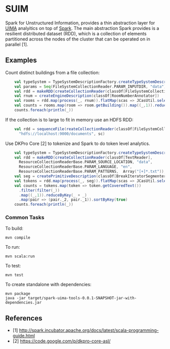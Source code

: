 # SUIM

Spark for Unstructured Information, provides a thin abstraction layer for [UIMA](http://uima.apache.org/) analyitics 
on top of [Spark](http://spark.incubator.apache.org/). 
The main abstraction Spark provides is a resilient distributed dataset (RDD), which is a collection 
of elements partitioned across the nodes of the cluster that can be operated on in parallel [1].


## Examples
Count distinct buildings from a file collection:


```scala
    val typeSystem = TypeSystemDescriptionFactory.createTypeSystemDescription()
    val params = Seq(FileSystemCollectionReader.PARAM_INPUTDIR, "data")
    val rdd = makeRDD(createCollectionReader(classOf[FileSystemCollectionReader], params: _*), sc)
    val rnum = createEngineDescription(classOf[RoomNumberAnnotator])
    val rooms = rdd.map(process(_, rnum)).flatMap(scas => JCasUtil.select(scas.jcas, classOf[RoomNumber]))
    val counts = rooms.map(room => room.getBuilding()).map((_,1)).reduceByKey(_ + _)
    counts.foreach(println(_))
```

If the collection is to large to fit in memory use an HDFS RDD:

```scala
    val rdd = sequenceFile(reateCollectionReader(classOf[FileSystemCollectionReader], params: _*),
      "hdfs://localhost:9000/documents", sc)
```

Use DKPro Core [2] to tokenize and Spark to do token level analytics.

```scala
    val typeSystem = TypeSystemDescriptionFactory.createTypeSystemDescription()
    val rdd = makeRDD(createCollectionReader(classOf[TextReader],
      ResourceCollectionReaderBase.PARAM_SOURCE_LOCATION, "data",
      ResourceCollectionReaderBase.PARAM_LANGUAGE, "en",
      ResourceCollectionReaderBase.PARAM_PATTERNS,  Array("[+]*.txt")), sc)
    val seg = createPrimitiveDescription(classOf[BreakIteratorSegmenter])
    val tokens = rdd.map(process(_, seg)).flatMap(scas => JCasUtil.select(scas.jcas, classOf[Token]))
    val counts = tokens.map(token => token.getCoveredText())
      .filter(filter(_))
      .map((_,1)).reduceByKey(_ + _)
      .map(pair => (pair._2, pair._1)).sortByKey(true)
    counts.foreach(println(_))
```

### Common Tasks

To build:

    mvn compile

To run:

    mvn scala:run

To test:

    mvn test

To create standalone with dependencies:

    mvn package
    java -jar target/spark-uima-tools-0.0.1-SNAPSHOT-jar-with-dependencies.jar

## References
* [1] http://spark.incubator.apache.org/docs/latest/scala-programming-guide.html
* [2] https://code.google.com/p/dkpro-core-asl/
